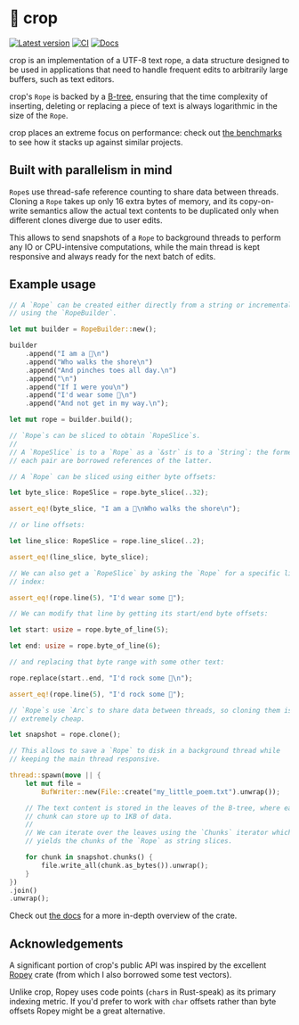# 🌾 crop

[![Latest version]](https://crates.io/crates/crop)
[![CI]](https://github.com/noib3/crop/actions)
[![Docs]](https://docs.rs/crop)

[Latest version]: https://img.shields.io/crates/v/crop.svg
[CI]: https://github.com/noib3/crop/actions/workflows/ci.yml/badge.svg
[Docs]: https://docs.rs/crop/badge.svg

crop is an implementation of a UTF-8 text rope, a data structure designed to
be used in applications that need to handle frequent edits to arbitrarily large
buffers, such as text editors.

crop's `Rope` is backed by a [B-tree](https://en.wikipedia.org/wiki/B-tree),
ensuring that the time complexity of inserting, deleting or replacing a piece
of text is always logarithmic in the size of the `Rope`.

crop places an extreme focus on performance: check out [the
benchmarks](https://github.com/noib3/crop/blob/main/BENCHMARKS.md) to see
how it stacks up against similar projects.

## Built with parallelism in mind

`Rope`s use thread-safe reference counting to share data between threads.
Cloning a `Rope` takes up only 16 extra bytes of memory, and its copy-on-write
semantics allow the actual text contents to be duplicated only when different
clones diverge due to user edits.

This allows to send snapshots of a `Rope` to background threads to perform any
IO or CPU-intensive computations, while the main thread is kept responsive and
always ready for the next batch of edits.

## Example usage

```rust
// A `Rope` can be created either directly from a string or incrementally
// using the `RopeBuilder`.

let mut builder = RopeBuilder::new();

builder
    .append("I am a 🦀\n")
    .append("Who walks the shore\n")
    .append("And pinches toes all day.\n")
    .append("\n")
    .append("If I were you\n")
    .append("I'd wear some 👟\n")
    .append("And not get in my way.\n");

let mut rope = builder.build();

// `Rope`s can be sliced to obtain `RopeSlice`s.
//
// A `RopeSlice` is to a `Rope` as a `&str` is to a `String`: the former in
// each pair are borrowed references of the latter.

// A `Rope` can be sliced using either byte offsets:

let byte_slice: RopeSlice = rope.byte_slice(..32);

assert_eq!(byte_slice, "I am a 🦀\nWho walks the shore\n");

// or line offsets:

let line_slice: RopeSlice = rope.line_slice(..2);

assert_eq!(line_slice, byte_slice);

// We can also get a `RopeSlice` by asking the `Rope` for a specific line
// index:

assert_eq!(rope.line(5), "I'd wear some 👟");

// We can modify that line by getting its start/end byte offsets:

let start: usize = rope.byte_of_line(5);

let end: usize = rope.byte_of_line(6);

// and replacing that byte range with some other text:

rope.replace(start..end, "I'd rock some 👠\n");

assert_eq!(rope.line(5), "I'd rock some 👠");

// `Rope`s use `Arc`s to share data between threads, so cloning them is
// extremely cheap.

let snapshot = rope.clone();

// This allows to save a `Rope` to disk in a background thread while
// keeping the main thread responsive.

thread::spawn(move || {
    let mut file =
        BufWriter::new(File::create("my_little_poem.txt").unwrap());

    // The text content is stored in the leaves of the B-tree, where each
    // chunk can store up to 1KB of data.
    //
    // We can iterate over the leaves using the `Chunks` iterator which
    // yields the chunks of the `Rope` as string slices.

    for chunk in snapshot.chunks() {
        file.write_all(chunk.as_bytes()).unwrap();
    }
})
.join()
.unwrap();
```

Check out [the docs](https://docs.rs/crop) for a more in-depth overview of the
crate.

## Acknowledgements

A significant portion of crop's public API was inspired by the excellent
[Ropey](https://github.com/cessen/ropey) crate (from which I also borrowed some
test vectors).

Unlike crop, Ropey uses code points (`char`s in Rust-speak) as its primary
indexing metric. If you'd prefer to work with `char` offsets rather than
byte offsets Ropey might be a great alternative.
